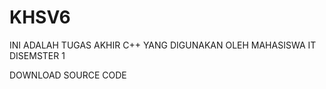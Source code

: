 # KHSV6
INI ADALAH TUGAS AKHIR C++ YANG DIGUNAKAN OLEH MAHASISWA IT DISEMSTER 1

DOWNLOAD SOURCE CODE 

